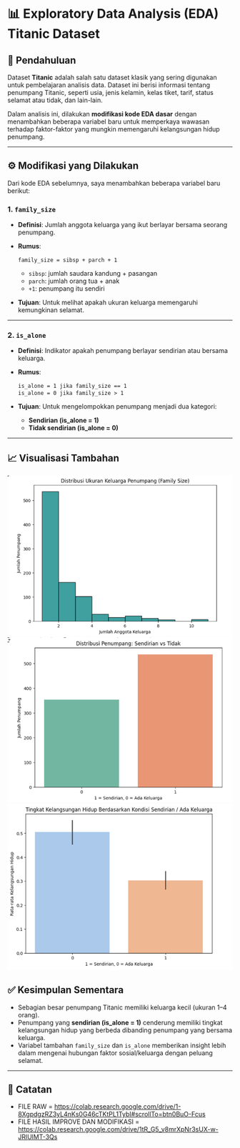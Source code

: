 # 📊 Exploratory Data Analysis (EDA) Titanic Dataset

## 📝 Pendahuluan

Dataset **Titanic** adalah salah satu dataset klasik yang sering digunakan untuk pembelajaran analisis data. Dataset ini berisi informasi tentang penumpang Titanic, seperti usia, jenis kelamin, kelas tiket, tarif, status selamat atau tidak, dan lain-lain.

Dalam analisis ini, dilakukan **modifikasi kode EDA dasar** dengan menambahkan beberapa variabel baru untuk memperkaya wawasan terhadap faktor-faktor yang mungkin memengaruhi kelangsungan hidup penumpang.

---

## ⚙️ Modifikasi yang Dilakukan

Dari kode EDA sebelumnya, saya menambahkan beberapa variabel baru berikut:

### 1. `family_size`

* **Definisi**: Jumlah anggota keluarga yang ikut berlayar bersama seorang penumpang.

* **Rumus**:

  ```
  family_size = sibsp + parch + 1
  ```

  * `sibsp`: jumlah saudara kandung + pasangan
  * `parch`: jumlah orang tua + anak
  * `+1`: penumpang itu sendiri

* **Tujuan**: Untuk melihat apakah ukuran keluarga memengaruhi kemungkinan selamat.

---

### 2. `is_alone`

* **Definisi**: Indikator apakah penumpang berlayar sendirian atau bersama keluarga.

* **Rumus**:

  ```
  is_alone = 1 jika family_size == 1
  is_alone = 0 jika family_size > 1
  ```

* **Tujuan**: Untuk mengelompokkan penumpang menjadi dua kategori:

  * **Sendirian (is\_alone = 1)**
  * **Tidak sendirian (is\_alone = 0)**

---

## 📈 Visualisasi Tambahan
![At](https://github.com/c14250136-cmd/Exploratory-Data-Analysis-EDA-Titanic-Dataset/blob/main/Screenshot%202025-09-06%20011520.png)
![Alt](https://github.com/c14250136-cmd/Exploratory-Data-Analysis-EDA-Titanic-Dataset/blob/main/Screenshot%202025-09-06%20011542.png)
![Alext](https://github.com/c14250136-cmd/Exploratory-Data-Analysis-EDA-Titanic-Dataset/blob/main/Screenshot%202025-09-06%20011556.png)
## ✅ Kesimpulan Sementara

* Sebagian besar penumpang Titanic memiliki keluarga kecil (ukuran 1–4 orang).
* Penumpang yang **sendirian (is\_alone = 1)** cenderung memiliki tingkat kelangsungan hidup yang berbeda dibanding penumpang yang bersama keluarga.
* Variabel tambahan `family_size` dan `is_alone` memberikan insight lebih dalam mengenai hubungan faktor sosial/keluarga dengan peluang selamat.

---

## 📂 Catatan

* FILE RAW = https://colab.research.google.com/drive/1-8XgpdgzRZ3yL4nKs0G46cTKtPL1TybI#scrollTo=btn0BuO-Fcus
* FILE HASIL IMPROVE DAN MODIFIKASI = https://colab.research.google.com/drive/1tR_G5_v8mrXpNr3sUX-w-JRlUlMT-3Qs
